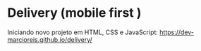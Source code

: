 # Delivery (mobile first )
Iniciando novo projeto em HTML, CSS e JavaScript: https://dev-marcioreis.github.io/delivery/

